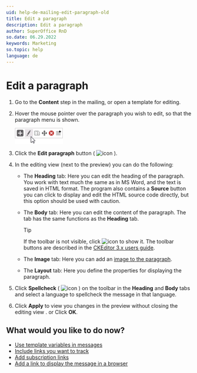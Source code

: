 ```yaml
---
uid: help-de-mailing-edit-paragraph-old
title: Edit a paragraph
description: Edit a paragraph
author: SuperOffice RnD
so.date: 06.29.2022
keywords: Marketing
so.topic: help
language: de
---
```


# Edit a paragraph

1. Go to the **Content** step in the mailing, or open a template for editing.

2. Hover the mouse pointer over the paragraph you wish to edit, so that the paragraph menu is shown.

    ![icon][img1]

3. Click the **Edit paragraph** button ( ![icon][img2] ).

4. In the editing view (next to the preview) you can do the following:
    * The **Heading** tab: Here you can edit the heading of the paragraph. You work with text much the same as in MS Word, and the text is saved in HTML format. The program also contains a **Source** button you can click to display and edit the HTML source code directly, but this option should be used with caution.

    * The **Body** tab: Here you can edit the content of the paragraph. The tab has the same functions as the **Heading** tab.

        > [!TIP]
        > If the toolbar is not visible, click ![icon][img3] to show it. The toolbar buttons are described in the [CKEditor 3.x users guide][1].

    * The **Image** tab: Here you can add an [image to the paragraph][2].

    * The **Layout** tab: Here you define the properties for displaying the paragraph.

5. Click **Spellcheck** ( ![icon][img4] ) on the toolbar in the **Heading** and **Body** tabs and select a language to spellcheck the message in that language.

6. Click **Apply** to view you changes in the preview without closing the editing view .
    or
    Click **OK**.

## What would you like to do now?

* [Use template variables in messages][3]
* [Include links you want to track][4]
* [Add subscription links][5]
* [Add a link to display the message in a browser][6]

<!-- Referenced links -->
[1]: http://docs.cksource.com/CKEditor-3.x/Users-Guide/Quick-Reference
[2]: insert-image.md
[3]: add-template-variable.md
[6]: add-link-to-display-message-in-browser.md
[4]: ../../../tracked-links/learn/add-tracked-link-to-msg.md
[5]: ../../../mailing/learn/create/add-unsubscribe-link.md

<!-- Referenced images -->
[img1]: media/editor-menu-para.jpg
[img2]: ../../../../../media/icons/marketing-and-forms/edit.png
[img3]: ../../../../../media/icons/marketing-and-forms/toolbar-show-hide.png
[img4]: ../../../../../media/icons/marketing-and-forms/spellcheck.jpg

